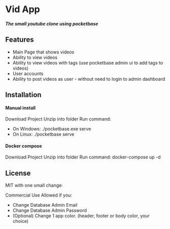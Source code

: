 # Vid App
##### _The small youtube clone using pocketbase_

## Features

- Main Page that shows videos
- Ability to view videos
- Ability to view videos with tags (use pocketbase admin ui to add tags to videos)
- User accounts
- Ability to post videos as user - without need to login to admin dashboard

## Installation

#### Manual install
Download Project
Unzip into folder
Run command:
- On Windows: ./pocketbase.exe serve
- On Linux: ./pocketbase serve

#### Docker compose
Download Project
Unzip into folder
Run command: docker-compose up -d

## License

MIT with one small change:

Commercial Use Allowed if you:
- Change Database Admin Email
- Change Database Admin Password
- (Optional) Change 1 app color. (header, footer or body color, your choice)

